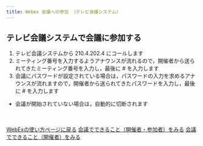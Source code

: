 ```yaml
---
title: Webex 会議への参加 （テレビ会議システム）
---
```


## テレビ会議システムで会議に参加する

1. テレビ会議システムから 210.4.202.4 にコールします
1. ミーティング番号を入力するようアナウンスが流れるので，開催者から送られてきたミーティング番号を入力し，最後に # を入力します
1. 会議にパスワードが設定されている場合は，パスワードの入力を求めるアナウンスが流れますので，開催者から送られてきたパスワードを入力し，最後に # を入力します
* 会議が開始されていない場合は，自動的に切断されます





<br>
<br>
<a href="index" target="_blank">WebExの使い方ページに戻る</a>
<a href="do_meeting_vc" target="_blank">会議でできること（開催者・参加者）をみる</a>
<a href="do_meeting_vc_host" target="_blank">会議でできること（開催者）をみる</a>
